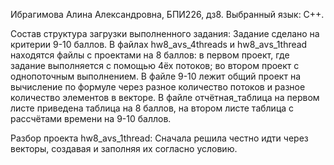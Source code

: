 Ибрагимова Алина Александровна, БПИ226, дз8. Выбранный язык: С++.

Состав структура загрузки выполненного задания:
Задание сделано на критерии 9-10 баллов.
В файлах hw8_avs_4threads и hw8_avs_1thread находятся файлы с проектами на 8 баллов: в первом проект, где задание выполняется с помощью 4ёх потоков; во втором проект с однопоточным выполнением.
В файле 9-10 лежит общий проект на вычисление по формуле через разное количество потоков и разное количество элементов в векторе.
 В файле отчётная_таблица на первом листе приведена таблица на 8 баллов, на втором листе таблица с рассчётами времени на 9-10 баллов.

Разбор проекта hw8_avs_1thread:
Сначала решила честно идти через векторы, создавая и заполняя их согласно условию.
